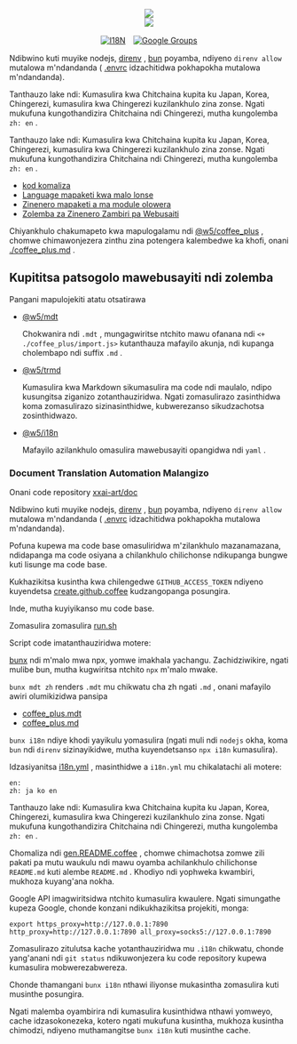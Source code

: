 <p align="center"><a href="https://xxai.art"><img src="https://cdn.jsdelivr.net/gh/xxai-art/doc/logo.svg"/></a><br/><a href="https://xxai.art"><img src="https://cdn.jsdelivr.net/gh/xxai-art/doc/xxai.svg"/></a></p><p align="center"><a href="https://github.com/xxai-art/doc#readme"><img alt="I18N" src="https://cdn.jsdelivr.net/gh/wactax/img/t.svg"/></a>　<a href="https://groups.google.com/u/0/g/xxai-art"><img alt="Google Groups" src="https://cdn.jsdelivr.net/gh/wactax/img/g-groups.svg"/></a></p>

Ndibwino kuti muyike nodejs, [direnv](https://direnv.net) , [bun](https://github.com/oven-sh/bun) poyamba, ndiyeno `direnv allow` mutalowa m'ndandanda ( [.envrc](https://github.com/xxai-art/doc/blob/main/.envrc) idzachitidwa pokhapokha mutalowa m'ndandanda).

Tanthauzo lake ndi: Kumasulira kwa Chitchaina kupita ku Japan, Korea, Chingerezi, kumasulira kwa Chingerezi kuzilankhulo zina zonse. Ngati mukufuna kungothandizira Chitchaina ndi Chingerezi, mutha kungolemba `zh: en` .

Tanthauzo lake ndi: Kumasulira kwa Chitchaina kupita ku Japan, Korea, Chingerezi, kumasulira kwa Chingerezi kuzilankhulo zina zonse. Ngati mukufuna kungothandizira Chitchaina ndi Chingerezi, mutha kungolemba `zh: en` .

* [kod komaliza](https://github.com/xxai-art/web)
* [Language mapaketi kwa malo lonse](https://github.com/xxai-art/web/tree/main/i18n)
* [Zinenero mapaketi a ma module olowera](https://github.com/wacpkg/user/tree/main/ui.i18n)
* [Zolemba za Zinenero Zambiri pa Webusaiti](https://github.com/xxai-doc)

Chiyankhulo chakumapeto kwa mapulogalamu ndi [@w5/coffee_plus](http://npmjs.com/@w5/coffee_plus) , chomwe chimawonjezera zinthu zina potengera kalembedwe ka khofi, onani [./coffee_plus.md](./coffee_plus.md) .

## Kupititsa patsogolo mawebusayiti ndi zolemba

Pangani mapulojekiti atatu otsatirawa

* [@w5/mdt](https://www.npmjs.com/package/@w5/mdt)

  Chokwanira ndi `.mdt` , mungagwiritse ntchito mawu ofanana ndi `<+ ./coffee_plus/import.js>` kutanthauza mafayilo akunja, ndi kupanga cholembapo ndi suffix `.md` .

* [@w5/trmd](https://www.npmjs.com/package/@w5/trmd)

  Kumasulira kwa Markdown sikumasulira ma code ndi maulalo, ndipo kusungitsa ziganizo zotanthauziridwa. Ngati zomasulirazo zasinthidwa koma zomasulirazo sizinasinthidwe, kubwerezanso sikudzachotsa zosinthidwazo.

* [@w5/i18n](https://www.npmjs.com/package/@w5/i18n)

  Mafayilo azilankhulo omasulira mawebusayiti opangidwa ndi `yaml` .

### Document Translation Automation Malangizo

Onani code repository [xxai-art/doc](https://github.com/xxai-art/doc)

Ndibwino kuti muyike nodejs, [direnv](https://direnv.net) , [bun](https://github.com/oven-sh/bun) poyamba, ndiyeno `direnv allow` mutalowa m'ndandanda ( [.envrc](https://github.com/xxai-art/doc/blob/main/.envrc) idzachitidwa pokhapokha mutalowa m'ndandanda).

Pofuna kupewa ma code base omasuliridwa m'zilankhulo mazanamazana, ndidapanga ma code osiyana a chilankhulo chilichonse ndikupanga bungwe kuti lisunge ma code base.

Kukhazikitsa kusintha kwa chilengedwe `GITHUB_ACCESS_TOKEN` ndiyeno kuyendetsa [create.github.coffee](https://github.com/xxai-art/doc/blob/main/create.github.coffee) kudzangopanga posungira.

Inde, mutha kuyiyikanso mu code base.

Zomasulira zomasulira [run.sh](https://github.com/xxai-art/doc/blob/main/run.sh)

Script code imatanthauziridwa motere:

[bunx](https://bun.sh/docs/cli/bunx) ndi m'malo mwa npx, yomwe imakhala yachangu. Zachidziwikire, ngati mulibe bun, mutha kugwiritsa ntchito `npx` m'malo mwake.

`bunx mdt zh` renders `.mdt` mu chikwatu cha zh ngati `.md` , onani mafayilo awiri olumikizidwa pansipa

* [coffee_plus.mdt](https://github.com/xxai-doc/zh/blob/main/coffee_plus.mdt)
* [coffee_plus.md](https://github.com/xxai-doc/zh/blob/main/coffee_plus.md)

`bunx i18n` ndiye khodi yayikulu yomasulira (ngati muli ndi `nodejs` okha, koma `bun` ndi `direnv` sizinayikidwe, mutha kuyendetsanso `npx i18n` kumasulira).

Idzasiyanitsa [i18n.yml](https://github.com/xxai-art/doc/blob/main/i18n.yml) , masinthidwe a `i18n.yml` mu chikalatachi ali motere:

```
en:
zh: ja ko en
```

Tanthauzo lake ndi: Kumasulira kwa Chitchaina kupita ku Japan, Korea, Chingerezi, kumasulira kwa Chingerezi kuzilankhulo zina zonse. Ngati mukufuna kungothandizira Chitchaina ndi Chingerezi, mutha kungolemba `zh: en` .

Chomaliza ndi [gen.README.coffee](https://github.com/xxai-art/doc/blob/main/gen.README.coffee) , chomwe chimachotsa zomwe zili pakati pa mutu waukulu ndi mawu oyamba achilankhulo chilichonse `README.md` kuti alembe `README.md` . Khodiyo ndi yophweka kwambiri, mukhoza kuyang'ana nokha.

Google API imagwiritsidwa ntchito kumasulira kwaulere. Ngati simungathe kupeza Google, chonde konzani ndikukhazikitsa projekiti, monga:

```
export https_proxy=http://127.0.0.1:7890 http_proxy=http://127.0.0.1:7890 all_proxy=socks5://127.0.0.1:7890
```

Zomasulirazo zitulutsa kache yotanthauziridwa mu `.i18n` chikwatu, chonde yang'anani ndi `git status` ndikuwonjezera ku code repository kupewa kumasulira mobwerezabwereza.

Chonde thamangani `bunx i18n` nthawi iliyonse mukasintha zomasulira kuti musinthe posungira.

Ngati malemba oyambirira ndi kumasulira kusinthidwa nthawi yomweyo, cache idzasokonezeka, kotero ngati mukufuna kusintha, mukhoza kusintha chimodzi, ndiyeno muthamangitse `bunx i18n` kuti musinthe cache.
